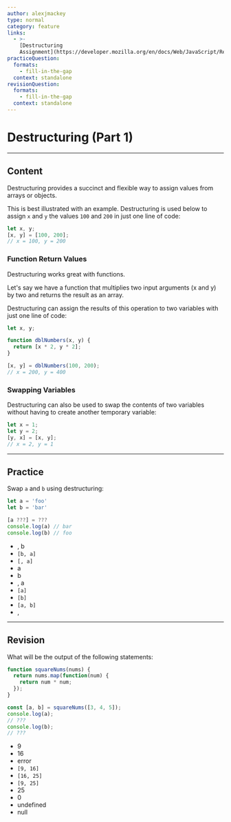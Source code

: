 ```yaml
---
author: alexjmackey
type: normal
category: feature
links:
  - >-
    [Destructuring
    Assignment](https://developer.mozilla.org/en/docs/Web/JavaScript/Reference/Operators/Destructuring_assignment){documentation}
practiceQuestion:
  formats:
    - fill-in-the-gap
  context: standalone
revisionQuestion:
  formats:
    - fill-in-the-gap
  context: standalone
---
```


# Destructuring (Part 1)


---

## Content

Destructuring provides a succinct and flexible way to assign values from arrays or objects.

This is best illustrated with an example. Destructuring is used below to assign `x` and `y` the values `100` and `200` in just one line of code:

```javascript
let x, y;
[x, y] = [100, 200];
// x = 100, y = 200
```

### Function Return Values

Destructuring works great with functions.

Let's say we have a function that multiplies two input arguments (x and y) by two and returns the result as an array.

Destructuring can assign the results of this operation to two variables with just one line of code:

```javascript
let x, y;

function dblNumbers(x, y) {
  return [x * 2, y * 2];
}

[x, y] = dblNumbers(100, 200);
// x = 200, y = 400
```

### Swapping Variables

Destructuring can also be used to swap the contents of two variables without having to create another temporary variable:

```javascript
let x = 1;
let y = 2;
[y, x] = [x, y];
// x = 2, y = 1
```


---

## Practice

Swap `a` and `b` using destructuring:

```javascript
let a = 'foo'
let b = 'bar'

[a ???] = ???
console.log(a) // bar
console.log(b) // foo
```

- , b
- `[b, a]`
- `[, a]`
- a
- b
- , a
- `[a]`
- `[b]`
- `[a, b]`
- ,


---

## Revision

What will be the output of the following statements:

```javascript
function squareNums(nums) {
  return nums.map(function(num) {
    return num * num;
  });
}

const [a, b] = squareNums([3, 4, 5]);
console.log(a);
// ???
console.log(b);
// ???
```

- 9
- 16
- error
- `[9, 16]`
- `[16, 25]`
- `[9, 25]`
- 25
- 0
- undefined
- null
 
